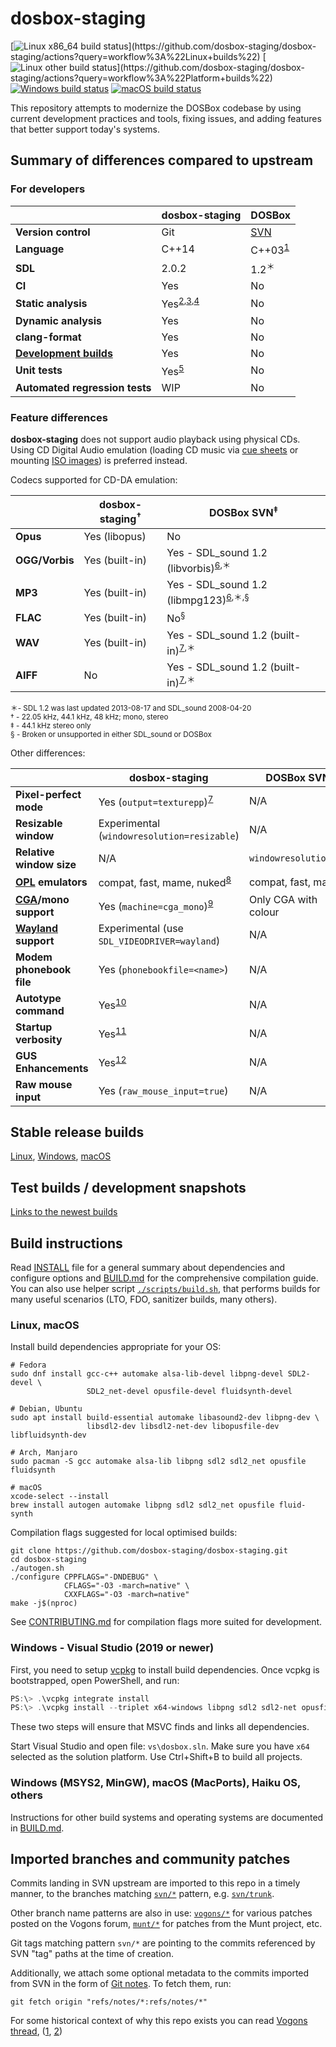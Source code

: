 # dosbox-staging

[![Linux x86\_64 build status](https://img.shields.io/github/workflow/status/dosbox-staging/dosbox-staging/Linux%20builds?label=Linux%20builds%20(x86_64))](https://github.com/dosbox-staging/dosbox-staging/actions?query=workflow%3A%22Linux+builds%22)
[![Linux other build status](https://img.shields.io/github/workflow/status/dosbox-staging/dosbox-staging/Platform%20builds?label=Linux%20builds%20(ARM,%20S390x,%20ppc64le))](https://github.com/dosbox-staging/dosbox-staging/actions?query=workflow%3A%22Platform+builds%22)
[![Windows build status](https://img.shields.io/github/workflow/status/dosbox-staging/dosbox-staging/Windows%20builds?label=Windows%20builds)](https://github.com/dosbox-staging/dosbox-staging/actions?query=workflow%3A%22Windows+builds%22)
[![macOS build status](https://img.shields.io/github/workflow/status/dosbox-staging/dosbox-staging/macOS%20builds?label=macOS%20builds)](https://github.com/dosbox-staging/dosbox-staging/actions?query=workflow%3A%22macOS+builds%22)

This repository attempts to modernize the DOSBox codebase by using current
development practices and tools, fixing issues, and adding features that better
support today's systems.

## Summary of differences compared to upstream

### For developers

|                                | dosbox-staging              | DOSBox
|-                               |-                            |-
| **Version control**            | Git                         | [SVN]
| **Language**                   | C++14                       | C++03<sup>[1]</sup>
| **SDL**                        | 2.0.2                       | 1.2<sup>＊</sup>
| **CI**                         | Yes                         | No
| **Static analysis**            | Yes<sup>[2],[3],[4]</sup>   | No
| **Dynamic analysis**           | Yes                         | No
| **clang-format**               | Yes                         | No
| **[Development builds]**       | Yes                         | No
| **Unit tests**                 | Yes<sup>[5]</sup>           | No
| **Automated regression tests** | WIP                         | No

[SVN]:https://sourceforge.net/projects/dosbox/
[1]:https://sourceforge.net/p/dosbox/patches/283/
[2]:https://github.com/dosbox-staging/dosbox-staging/actions?query=workflow%3A%22Code+analysis%22
[3]:https://github.com/dosbox-staging/dosbox-staging/actions?query=workflow%3A%22PVS-Studio+analysis%22
[4]:https://scan.coverity.com/projects/dosbox-staging
[5]:tests/README.md
[Development builds]:https://dosbox-staging.github.io/downloads/devel/

### Feature differences

**dosbox-staging** does not support audio playback using physical CDs.
Using CD Digital Audio emulation (loading CD music via
[cue sheets](https://en.wikipedia.org/wiki/Cue_sheet_(computing)) or
mounting [ISO images](https://en.wikipedia.org/wiki/ISO_image)) is
preferred instead.

Codecs supported for CD-DA emulation:

|                | dosbox-staging<sup>†</sup> | DOSBox SVN<sup>‡</sup>
|-               |-                           |-
| **Opus**       | Yes (libopus)              | No
| **OGG/Vorbis** | Yes (built-in)             | Yes - SDL\_sound 1.2 (libvorbis)<sup>[6],＊</sup>
| **MP3**        | Yes (built-in)             | Yes - SDL\_sound 1.2 (libmpg123)<sup>[6],＊,§</sup>
| **FLAC**       | Yes (built-in)             | No<sup>§</sup>
| **WAV**        | Yes (built-in)             | Yes - SDL\_sound 1.2 (built-in)<sup>[7],＊</sup>
| **AIFF**       | No                         | Yes - SDL\_sound 1.2 (built-in)<sup>[7],＊</sup>

<sup>＊- SDL 1.2 was last updated 2013-08-17 and SDL\_sound 2008-04-20</sup>\
<sup>† - 22.05 kHz, 44.1 kHz, 48 kHz; mono, stereo</sup>\
<sup>‡ - 44.1 kHz stereo only</sup>\
<sup>§ - Broken or unsupported in either SDL\_sound or DOSBox</sup>

[6]:https://www.dosbox.com/wiki/MOUNT#Mounting_a_CUE.2FBIN-Pair_as_volume
[7]:https://sourceforge.net/p/dosbox/code-0/HEAD/tree/dosbox/trunk/src/dos/cdrom_image.cpp#l536

Other differences:

|                          | dosbox-staging                               | DOSBox SVN
|-                         |-                                             |-
| **Pixel-perfect mode**   | Yes (`output=texturepp`)<sup>[7]</sup>       | N/A
| **Resizable window**     | Experimental (`windowresolution=resizable`)  | N/A
| **Relative window size** | N/A                                          | `windowresolution=X%`
| **[OPL] emulators**      | compat, fast, mame, nuked<sup>[8]</sup>      | compat, fast, mame
| **[CGA]/mono support**   | Yes (`machine=cga_mono`)<sup>[9]</sup>       | Only CGA with colour
| **[Wayland] support**    | Experimental (use `SDL_VIDEODRIVER=wayland`) | N/A
| **Modem phonebook file** | Yes (`phonebookfile=<name>`)                 | N/A
| **Autotype command**     | Yes<sup>[10]</sup>                           | N/A
| **Startup verbosity**    | Yes<sup>[11]</sup>                           | N/A
| **GUS Enhancements**     | Yes<sup>[12]</sup>                           | N/A
| **Raw mouse input**      | Yes (`raw_mouse_input=true`)                 | N/A

[OPL]:https://en.wikipedia.org/wiki/Yamaha_YMF262
[CGA]:https://en.wikipedia.org/wiki/Color_Graphics_Adapter
[Wayland]:https://en.wikipedia.org/wiki/Wayland_(display_server_protocol)
[7]:https://github.com/dosbox-staging/dosbox-staging/commit/d1be65b105de714924947df4a7909e684d283385
[8]:https://www.vogons.org/viewtopic.php?f=9&t=37782
[9]:https://github.com/dosbox-staging/dosbox-staging/commit/ffe3c5ab7fb5e28bae78f07ea987904f391a7cf8
[10]:https://github.com/dosbox-staging/dosbox-staging/commit/239396fec83dbba6a1eb1a0f4461f4a427d2be38
[11]: https://github.com/dosbox-staging/dosbox-staging/pull/477
[12]: https://github.com/dosbox-staging/dosbox-staging/wiki/Gravis-UltraSound-Enhancements

## Stable release builds

[Linux](https://dosbox-staging.github.io/downloads/linux/),
[Windows](https://dosbox-staging.github.io/downloads/windows/),
[macOS](https://dosbox-staging.github.io/downloads/macos/)

## Test builds / development snapshots

[Links to the newest builds](https://dosbox-staging.github.io/downloads/devel/)

## Build instructions

Read [INSTALL](INSTALL) file for a general summary about dependencies and
configure options and [BUILD.md](BUILD.md) for the comprehensive
compilation guide.  You can also use helper script
[`./scripts/build.sh`](scripts/build.sh), that performs builds for many
useful scenarios (LTO, FDO, sanitizer builds, many others).

### Linux, macOS

Install build dependencies appropriate for your OS:

``` shell
# Fedora
sudo dnf install gcc-c++ automake alsa-lib-devel libpng-devel SDL2-devel \
                 SDL2_net-devel opusfile-devel fluidsynth-devel
```

``` shell
# Debian, Ubuntu
sudo apt install build-essential automake libasound2-dev libpng-dev \
                 libsdl2-dev libsdl2-net-dev libopusfile-dev libfluidsynth-dev
```

``` shell
# Arch, Manjaro
sudo pacman -S gcc automake alsa-lib libpng sdl2 sdl2_net opusfile fluidsynth
```

``` shell
# macOS
xcode-select --install
brew install autogen automake libpng sdl2 sdl2_net opusfile fluid-synth
```

Compilation flags suggested for local optimised builds:

``` shell
git clone https://github.com/dosbox-staging/dosbox-staging.git
cd dosbox-staging
./autogen.sh
./configure CPPFLAGS="-DNDEBUG" \
            CFLAGS="-O3 -march=native" \
            CXXFLAGS="-O3 -march=native"
make -j$(nproc)
```

See [CONTRIBUTING.md](CONTRIBUTING.md#build-dosbox-staging) for compilation
flags more suited for development.

### Windows - Visual Studio (2019 or newer)

First, you need to setup [vcpkg](https://github.com/microsoft/vcpkg) to
install build dependencies. Once vcpkg is bootstrapped, open PowerShell,
and run:

``` powershell
PS:\> .\vcpkg integrate install
PS:\> .\vcpkg install --triplet x64-windows libpng sdl2 sdl2-net opusfile fluidsynth
```

These two steps will ensure that MSVC finds and links all dependencies.

Start Visual Studio and open file: `vs\dosbox.sln`. Make sure you have `x64`
selected as the solution platform.  Use Ctrl+Shift+B to build all projects.

### Windows (MSYS2, MinGW), macOS (MacPorts), Haiku OS, others

Instructions for other build systems and operating systems are documented
in [BUILD.md](BUILD.md).

## Imported branches and community patches

Commits landing in SVN upstream are imported to this repo in a timely manner,
to the branches matching [`svn/*`] pattern, e.g. [`svn/trunk`].

Other branch name patterns are also in use: [`vogons/*`] for various
patches posted on the Vogons forum, [`munt/*`] for patches from the Munt
project, etc.

Git tags matching pattern `svn/*` are pointing to the commits referenced by SVN
"tag" paths at the time of creation.

Additionally, we attach some optional metadata to the commits imported from SVN
in the form of [Git notes](https://git-scm.com/docs/git-notes). To fetch them,
run:

``` shell
git fetch origin "refs/notes/*:refs/notes/*"
```

For some historical context of why this repo exists you can read
[Vogons thread](https://www.vogons.org/viewtopic.php?p=790065#p790065),
([1](https://imgur.com/a/bnJEZcx), [2](https://imgur.com/a/HnG1Ls4))

[`svn/*`]:https://github.com/dosbox-staging/dosbox-staging/branches/all?utf8=%E2%9C%93&query=svn%2F
[`svn/trunk`]:https://github.com/dosbox-staging/dosbox-staging/tree/svn/trunk
[`vogons/*`]:https://github.com/dosbox-staging/dosbox-staging/branches/all?utf8=%E2%9C%93&query=vogons%2F
[`munt/*`]:https://github.com/dosbox-staging/dosbox-staging/branches/all?utf8=%E2%9C%93&query=munt%2F
